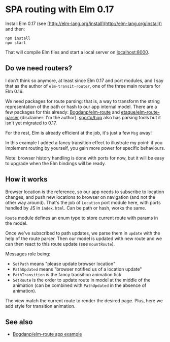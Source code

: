 # SPA routing with Elm 0.17

Install Elm 0.17 (see
[http://elm-lang.org/install](http://elm-lang.org/install)) and then:

```shell
npm install
npm start
```

That will compile Elm files and start a local server on [localhost:8000](http://localhost:8000).


## Do we need routers?

I don't think so anymore, at least since Elm 0.17 and port modules, and I say that as the author of `elm-transit-router`, one of the three main routers for Elm 0.16.

We need packages for route parsing: that is, a way to transform the string representation of the path or hash to our app internal model. There are a few packages for this already: [Bogdanp/elm-route](https://github.com/Bogdanp/elm-route) and [etaque/elm-route-parser](https://github.com/etaque/elm-route-parser) (disclaimer: I'm the author). [sporto/hop](https://github.com/sporto/hop) also has parsing tools but it isn't yet migrated to 0.17.

For the rest, Elm is already efficient at the job, it's just a few `Msg` away!

In this example I added a fancy transition effect to illustrate my point: if you implement routing by yourself, you gain more power for specific behaviours.

Note: browser history handling is done with ports for now, but it will be easy to upgrade when the Elm bindings will be ready.


## How it works

Browser location is the reference, so our app needs to subscribe to location changes, and push new locations to browser on navigation (and not the other way around). That's the job of `Location` port module here, with ports handled by JS in `index.html`. Can be path or hash, works the same.

`Route` module defines an enum type to store current route with params in the model.

Once we've subscribed to path updates, we parse them in `update` with the help of the route parser. Then our model is updated with new route and we can then react to this route update (see `mountRoute`).

Messages role being:

* `SetPath` means "please update browser location"
* `PathUpdated` means "browser notified us of a location update"
* `PathTransition` is the fancy transition animation tick
* `SetRoute` is the order to update route in model at the middle of the animation (can be combined with `PathUpdated` in the absence of animation).

The view match the current route to render the desired page. Plus, here we add style for transition animation.

## See also

 * [Bogdanp/elm-route app example](https://github.com/Bogdanp/elm-route/tree/master/examples/app)
